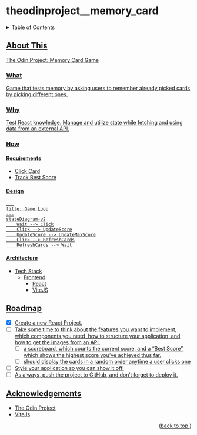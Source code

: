 # theodinproject__memory_card
<a name="readme-top"></a>
<details>
    <summary>Table of Contents</summary>
    <ol>
        <li>
            <a href="#about-this">About This</a>
            <ul>
                <li><a href="#what">What</li>
                <li><a href="#why">Why</li>
                <li><a href="#how">How</li>
            </ul>
        </li>
        <li><a href="#roadmap">Roadmap</li>
        <li><a href="#acknowledgements">Acknowledgements</li>
    </ol>
</details>

## About This

The Odin Project: Memory Card Game

### What

Game that tests memory by asking users to remember already picked cards by picking different ones.

### Why

Test React knowledge.
Manage and utilize state while fetching and using data from an external API.

### How
#### Requirements
* Click Card
* Track Best Score
#### Design
```mermaid
---
title: Game Loop
---
stateDiagram-v2
    Wait --> Click
    Click --> UpdateScore
    UpdateScore --> UpdateMaxScore
    Click --> RefreshCards
    RefreshCards --> Wait
```
#### Architecture
* Tech Stack
    * Frontend
        * React
        * ViteJS

## Roadmap
- [x] Create a new React Project.
- [ ] Take some time to think about the features you want to implement, which components you need, how to structure your application, and how to get the images from an API.
    - [ ] a scoreboard, which counts the current score, and a “Best Score”, which shows the highest score you’ve achieved thus far.
    - [ ] should display the cards in a random order anytime a user clicks one
- [ ] Style your application so you can show it off!
- [ ] As always, push the project to GitHub, and don’t forget to deploy it.

## Acknowledgements
* [The Odin Project](https://www.theodinproject.com/)
* [ViteJs](https://vitejs.dev)
<p align="right">(<a href="#readme-top">back to top </a>)</p>